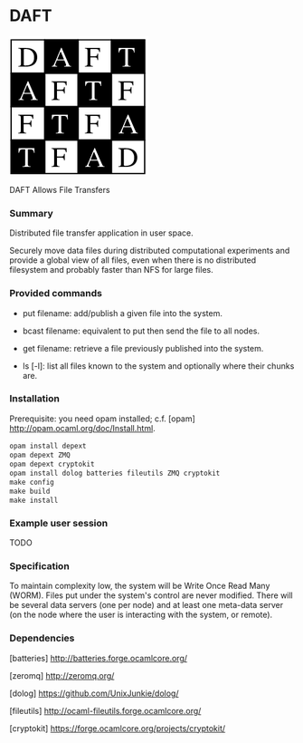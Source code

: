DAFT
====

![Logo](doc/daft_logo.png?raw=true)

DAFT Allows File Transfers

### Summary

Distributed file transfer application in user space.

Securely move data files during distributed computational experiments
and provide a global view of all files, even
when there is no distributed filesystem and probably faster than NFS
for large files.

### Provided commands

- put filename: add/publish a given file into the system.

- bcast filename: equivalent to put then send the file to all nodes.

- get filename: retrieve a file previously published into the system.

- ls [-l]: list all files known to the system and optionally where their
  chunks are.

### Installation

Prerequisite: you need opam installed;
c.f. [opam] http://opam.ocaml.org/doc/Install.html.

```shell
opam install depext
opam depext ZMQ
opam depext cryptokit
opam install dolog batteries fileutils ZMQ cryptokit
make config
make build
make install
```

### Example user session

TODO

### Specification

To maintain complexity low, the system will be Write Once Read Many 
(WORM). Files put under the system's control are never modified.
There will be several data servers (one per node) and at least
one meta-data server (on the node where the user is interacting with the
system, or remote).

### Dependencies

[batteries] http://batteries.forge.ocamlcore.org/

[zeromq] http://zeromq.org/

[dolog] https://github.com/UnixJunkie/dolog/

[fileutils] http://ocaml-fileutils.forge.ocamlcore.org/

[cryptokit] https://forge.ocamlcore.org/projects/cryptokit/
